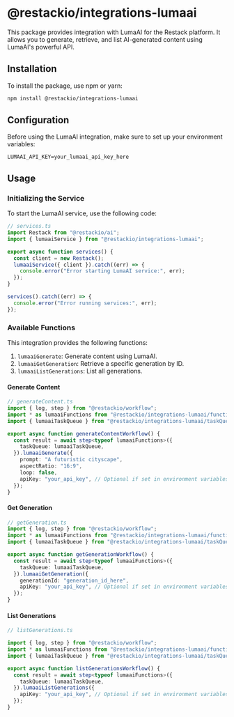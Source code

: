 # @restackio/integrations-lumaai

This package provides integration with LumaAI for the Restack platform. It allows you to generate, retrieve, and list AI-generated content using LumaAI's powerful API.

## Installation

To install the package, use npm or yarn:

```bash
npm install @restackio/integrations-lumaai
```

## Configuration

Before using the LumaAI integration, make sure to set up your environment variables:

```
LUMAAI_API_KEY=your_lumaai_api_key_here
```

## Usage

### Initializing the Service

To start the LumaAI service, use the following code:

```typescript
// services.ts
import Restack from "@restackio/ai";
import { lumaaiService } from "@restackio/integrations-lumaai";

export async function services() {
  const client = new Restack();
  lumaaiService({ client }).catch((err) => {
    console.error("Error starting LumaAI service:", err);
  });
}

services().catch((err) => {
  console.error("Error running services:", err);
});
```

### Available Functions

This integration provides the following functions:

1. `lumaaiGenerate`: Generate content using LumaAI.
2. `lumaaiGetGeneration`: Retrieve a specific generation by ID.
3. `lumaaiListGenerations`: List all generations.

#### Generate Content

```typescript
// generateContent.ts
import { log, step } from "@restackio/workflow";
import * as lumaaiFunctions from "@restackio/integrations-lumaai/functions";
import { lumaaiTaskQueue } from "@restackio/integrations-lumaai/taskQueue";

export async function generateContentWorkflow() {
  const result = await step<typeof lumaaiFunctions>({
    taskQueue: lumaaiTaskQueue,
  }).lumaaiGenerate({
    prompt: "A futuristic cityscape",
    aspectRatio: "16:9",
    loop: false,
    apiKey: "your_api_key", // Optional if set in environment variables
  });
}
```

#### Get Generation

```typescript
// getGeneration.ts
import { log, step } from "@restackio/workflow";
import * as lumaaiFunctions from "@restackio/integrations-lumaai/functions";
import { lumaaiTaskQueue } from "@restackio/integrations-lumaai/taskQueue";

export async function getGenerationWorkflow() {
  const result = await step<typeof lumaaiFunctions>({
    taskQueue: lumaaiTaskQueue,
  }).lumaaiGetGeneration({
    generationId: "generation_id_here",
    apiKey: "your_api_key", // Optional if set in environment variables
  });
}
```

#### List Generations

```typescript
// listGenerations.ts

import { log, step } from "@restackio/workflow";
import * as lumaaiFunctions from "@restackio/integrations-lumaai/functions";
import { lumaaiTaskQueue } from "@restackio/integrations-lumaai/taskQueue";

export async function listGenerationsWorkflow() {
  const result = await step<typeof lumaaiFunctions>({
    taskQueue: lumaaiTaskQueue,
  }).lumaaiListGenerations({
    apiKey: "your_api_key", // Optional if set in environment variables
  });
}
```
